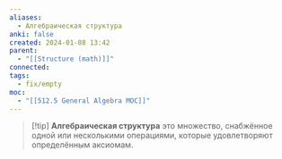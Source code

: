 ```yaml
---
aliases:
  - Алгебраическая структура
anki: false
created: 2024-01-08 13:42
parent:
  - "[[Structure (math)]]"
connected:
tags:
  - fix/empty
moc:
  - "[[512.5 General Algebra MOC]]"
---
```


> [!tip] **Алгебраическая структура**
это множество, снабжённое одной или несколькими операциями, которые удовлетворяют определённым аксиомам.














